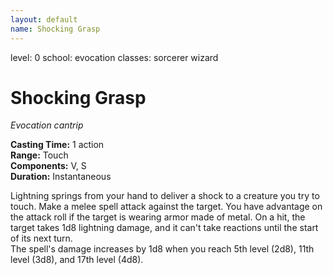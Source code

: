 ```yaml
---
layout: default
name: Shocking Grasp
---
```

level: 0
school: evocation
classes: sorcerer
         wizard

# Shocking Grasp 
_Evocation cantrip_ 

**Casting Time:** 1 action    
**Range:** Touch    
**Components:** V, S    
**Duration:** Instantaneous 

Lightning springs from your hand to deliver a shock to a creature you try to touch. Make a melee spell attack against the target. You have advantage on the attack roll if the target is wearing armor made of metal. On a hit, the target takes 1d8 lightning damage, and it can't take reactions until the start of its next turn.    
The spell's damage increases by 1d8 when you reach 5th level (2d8), 11th level (3d8), and 17th level (4d8). 